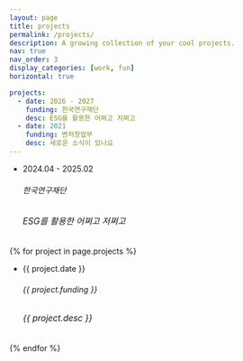 ```yaml
---
layout: page
title: projects
permalink: /projects/
description: A growing collection of your cool projects.
nav: true
nav_order: 3
display_categories: [work, fun]
horizontal: true

projects:
  - date: 2026 - 2027
    funding: 한국연구재단
    desc: ESG를 활용한 어쩌고 저쩌고
  - date: 2021
    funding: 벤처창업부
    desc: 새로운 소식이 있나요
---
```


<!-- pages/projects.md -->
<div class="projects">
  <ul class="card-text font-weight-light list-group list-group-flush">
    <li class="list-group-item">
      <div class="row">
        <div class="col-xs-2 cl-sm-2 col-md-2 text-center date-column">
          <span class="badge font-weight-bold danger-color-dark text-uppercase align-middle" style="min-width: 75px"> 2024.04 - 2025.02 </span>
        </div>
        <div class="col-xs-10 cl-sm-10 col-md-10 mt-2 mt-md-0">
          <h6 class="title font-weight-bold ml-1 ml-md-4 noto-sans-kr">한국연구재단</h6>
          <h6 class="ml-1 ml-md-4 noto-sans-kr" style="font-size: 0.95rem;">ESG를 활용한 어쩌고 저쩌고</h6>
        </div>
      </div>
    </li>
  </ul>
  {% for project in page.projects %}
    <ul class="card-text font-weight-light list-group list-group-flush">
      <li class="list-group-item">
        <div class="row">
          <div class="col-xs-2 cl-sm-2 col-md-2 text-center date-column">
            <span class="badge font-weight-bold danger-color-dark text-uppercase align-middle" style="min-width: 75px">{{ project.date }}</span>
          </div>
          <div class="col-xs-10 cl-sm-10 col-md-10 mt-2 mt-md-0">
            <h6 class="title font-weight-bold ml-1 ml-md-4 noto-sans-kr">{{ project.funding }}</h6>
            <h6 class="ml-1 ml-md-4 noto-sans-kr" style="font-size: 0.95rem;">{{ project.desc }}</h6>
          </div>
        </div>
      </li>
    </ul>
  {% endfor %}
</div>
